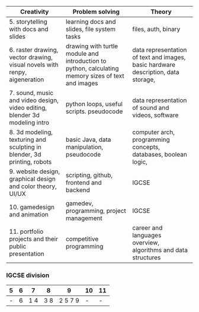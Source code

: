 
| Creativity                                                                 | Problem solving                                                                                    | Theory                                                                            |
| -------------------------------------------------------------------------- | -------------------------------------------------------------------------------------------------- | --------------------------------------------------------------------------------- |
| 5. storytelling with docs and slides                                       | learning docs and slides, file system tasks                                                        | files, auth, binary                                                               |
| 6. raster drawing, vector drawing, visual novels with renpy, aigeneration  | drawing with turtle module and introduction to python, calculating memory sizes of text and images | data representation of text and images, basic hardware description, data storage, |
| 7. sound, music and video design, video editing, blender 3d modeling intro | python loops, useful scripts. pseudocode                                                           | data representation of sound and videos, software                                 |
| 8. 3d modeling, texturing and sculpting in blender, 3d printing, robots    | basic Java, data manipulation, pseudocode                                                          | computer arch, programming concepts, databases, boolean logic,                    |
| 9. website design, graphical design and color theory, UI/UX                | scripting, github, frontend and backend                                                            | IGCSE                                                                             |
| 10. gamedesign and animation                                               | gamedev, programming, project management                                                           | IGCSE                                                                             |
| 11. portfolio projects and their public presentation                       | competitive programming                                                                            | career and languages overview, algorithms and data structures                     |

### IGCSE division

| 5   | 6   | 7   | 8   | 9       | 10  | 11  |
| --- | --- | --- | --- | ------- | --- | --- |
| -   | 6   | 1 4 | 3 8 | 2 5 7 9 | -   | -   |


